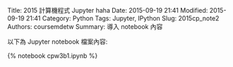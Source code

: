 Title: 2015 計算機程式 Jupyter haha
Date: 2015-09-19 21:41
Modified: 2015-09-19 21:41
Category: Python
Tags: Jupyter, IPython
Slug: 2015cp_note2
Authors: coursemdetw
Summary: 導入 notebook 內容

以下為 Jupyter notebook 檔案內容:

{% notebook cpw3b1.ipynb %}



